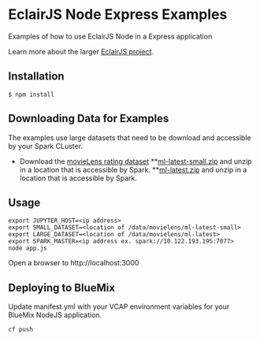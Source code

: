 EclairJS Node Express Examples
===================
Examples of how to use EclairJS Node in a Express application

Learn more about the larger [EclairJS project](http://www.eclairjs.org).

## Installation

````
$ npm install
````

## Downloading Data for Examples
The examples use large datasets that need to be download and accessible by your Spark CLuster.
* Download the [movieLens rating dataset](http://grouplens.org/datasets/movielens/)
    **[ml-latest-small.zip](http://files.grouplens.org/datasets/movielens/ml-latest-small.zip) and unzip in a location that is accessible by Spark.
 **[ml-latest.zip](http://files.grouplens.org/datasets/movielens/ml-latest.zip) and unzip in a location that is accessible by Spark.

## Usage

```
export JUPYTER_HOST=<ip address>
export SMALL_DATASET=<location of /data/movielens/ml-latest-small>
export LARGE_DATASET=<location of /data/movielens/ml-latest>
export SPARK_MASTER=<ip address ex. spark://10.122.193.195:7077>
node app.js
```

Open a browser to http://localhost:3000

## Deploying to BlueMix
Update manifest.yml with your VCAP environment variables for your BlueMix NodeJS application.
````
cf push
````